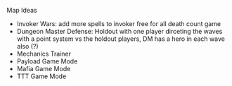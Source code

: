 Map Ideas

- Invoker Wars: add more spells to invoker free for all death count game
- Dungeon Master Defense: Holdout with one player dirceting the waves with a point system vs the holdout players, DM has a hero in each wave also (?)
- Mechanics Trainer
- Payload Game Mode
- Mafia Game Mode
- TTT Game Mode
